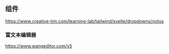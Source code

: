 ## 组件

https://www.creative-tim.com/learning-lab/tailwind/svelte/dropdowns/notus


### 富文本编辑器

https://www.wangeditor.com/v5
